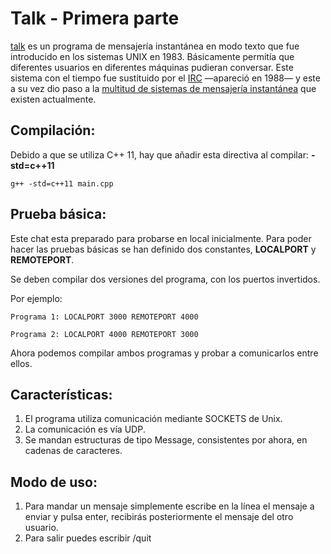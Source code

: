 # Talk - Primera parte

[talk](https://en.wikipedia.org/wiki/Talk_%28software%29) es un programa de mensajería instantánea en modo texto que fue introducido en los sistemas UNIX en 1983. Básicamente permitía que diferentes usuarios en diferentes máquinas pudieran conversar. Este sistema con el tiempo fue sustituido por el [IRC](https://en.wikipedia.org/wiki/Internet_Relay_Chat) —apareció en 1988— y este a su vez dio paso a la [multitud de sistemas de mensajería instantánea](https://en.wikipedia.org/wiki/Comparison_of_instant_messaging_protocols) que existen actualmente.


## Compilación:

   Debido a que se utiliza C++ 11, hay que añadir esta directiva al compilar: **-std=c++11**
   
   	g++ -std=c++11 main.cpp

## Prueba básica:
   Este chat esta preparado para probarse en local inicialmente. Para poder hacer las pruebas básicas se han definido dos constantes, **LOCALPORT** y **REMOTEPORT**.

   Se deben compilar dos versiones del programa, con los puertos invertidos. 

   Por ejemplo:
   
   	Programa 1: LOCALPORT 3000 REMOTEPORT 4000

   	Programa 2: LOCALPORT 4000 REMOTEPORT 3000

   Ahora podemos compilar ambos programas y probar a comunicarlos entre ellos.

## Características:

1. El programa utiliza comunicación mediante SOCKETS de Unix.
2. La comunicación es vía UDP.
3. Se mandan estructuras de tipo Message, consistentes por ahora, en cadenas de caracteres.
	
## Modo de uso:
1. Para mandar un mensaje simplemente escribe en la línea el mensaje a enviar y pulsa enter, recibirás posteriormente el mensaje del otro usuario.
2. Para salir puedes escribir /quit

